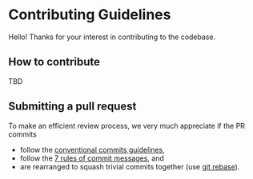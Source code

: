 # Contributing Guidelines

Hello! Thanks for your interest in contributing to the codebase.

## How to contribute

TBD

## Submitting a pull request

To make an efficient review process, we very much appreciate if the PR commits

- follow the [conventional commits guidelines](https://www.conventionalcommits.org/),
- follow the [7 rules of commit messages](https://chris.beams.io/posts/git-commit/), and
- are rearranged to squash trivial commits together (use [git rebase](http://gitready.com/advanced/2009/03/20/reorder-commits-with-rebase.html)).
